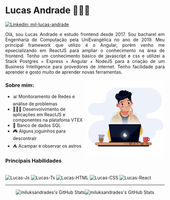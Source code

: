 # Lucas Andrade 👨🏽‍💻
[![Linkedin: mil-lucas-andrade](https://img.shields.io/badge/-Lucas%20Andrade-blue?style=flat-square&logo=Linkedin&logoColor=white&link=https://www.linkedin.com/in/mil-lucas-andrade/)](https://www.linkedin.com/in/mil-lucas-andrade/)

<p style="text-align: justify">Olá, sou Lucas Andrade e estudo frontend desde 2017. Sou bacharel em Engenharia de Computação pela UniEvangélica no ano de 2019. Meu principal framework que utilizo é o Angular, porém venho me epsecializando em ReactJS para ampliar o conhecimento na área de frontend. Tenho um conhecimento básico de javascript e css e utilizei a Stack Postgres + Express + Angular + NodeJS para a criação de um Business Intelligence para provedores de internet. Tenho facilidade para aprender e gosto muito de aprender novas ferramentas. </p>

<img src="image.gif" align="right" width="250">

### Sobre mim:
- 📊 Monitoramento de Redes e análise de problemas
- 👨🏽‍💻 Desenvolvimento de aplicações em ReactJS e componentes na platafoma VTEX
- 🎲 Banco de dados SQL
- 🎮 Alguns joguinhos para descontrair
- ⛺ Acampar e observar os astros

### Principais Habilidades
<div style="display: inline_block"><br>
  <img align="center" alt="Lucas-Js" src="https://img.shields.io/badge/-Javascript-%23F0DB4F?style=for-the-badge&logo=javascript&logoColor=gray">
  <img align="center" alt="Lucas-Ts" src="https://img.shields.io/badge/-Typescript-%23007acc?style=for-the-badge&logo=typescript&logoColor=white">
  <img align="center" alt="Lucas-HTML" src="https://img.shields.io/badge/-HTML5-%23E44D26?style=for-the-badge&logo=html5&logoColor=white">
  <img align="center" alt="Lucas-CSS" src="https://img.shields.io/badge/-CSS3-%231572B6?style=for-the-badge&logo=css3&logoColor=white"> 
  <img align="center" alt="Lucas-React" src="https://img.shields.io/badge/-React-%23012c38?style=for-the-badge&logo=react&logoColor=61DAFB">
</div>
<hr styles="width: 100%" />

<div style="display: flex; justify-content: center; width: 100%" align="center">
    <img src="https://github-readme-stats.vercel.app/api?username=miluksandrades&theme=dark&show_icons=true&hide_border=true&count_private=true" alt="miluksandrades's GitHub Stats" />
    <img src="https://streak-stats.demolab.com?user=miluksandrades&theme=dark&hide_border=true" alt="miluksandrades's GitHub Stats" />
</div>

